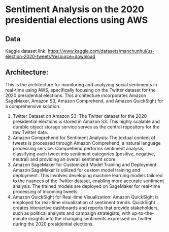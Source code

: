 # Sentiment Analysis on the 2020 presidential elections using AWS

## Data
Kaggle dataset link: https://www.kaggle.com/datasets/manchunhui/us-election-2020-tweets?resource=download

## Architecture:
This is the architecture for monitoring and analyzing social sentiments in real-time using AWS, specifically focusing on the Twitter dataset for the 2020 presidential elections. This architecture incorporates Amazon SageMaker, Amazon S3, Amazon Comprehend, and Amazon QuickSight for a comprehensive solution.
1. Twitter Dataset on Amazon S3:
The Twitter dataset for the 2020 presidential elections is stored in Amazon S3. This highly scalable and durable object storage service serves as the central repository for the raw Twitter data.
2. Amazon Comprehend for Sentiment Analysis:
The textual content of tweets is processed through Amazon Comprehend, a natural language processing service. Comprehend performs sentiment analysis, classifying each tweet into sentiment categories (positive, negative, neutral) and providing an overall sentiment score.
3. Amazon SageMaker for Customized Model Training and Deployment:
Amazon SageMaker is utilized for custom model training and deployment. This involves developing machine learning models tailored to the nuances of the Twitter dataset, enabling more accurate sentiment analysis. The trained models are deployed on SageMaker for real-time processing of incoming tweets.
4. Amazon QuickSight for Real-time Visualization:
Amazon QuickSight is employed for real-time visualization of sentiment trends. QuickSight creates interactive dashboards and reports that provide stakeholders, such as political analysts and campaign strategists, with up-to-the-minute insights into the changing sentiments expressed on Twitter during the 2020 presidential elections.
